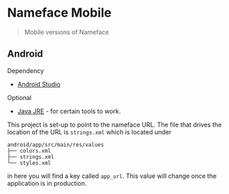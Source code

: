 # Nameface Mobile
> Mobile versions of Nameface

## Android
Dependency
+ [Android Studio](https://developer.android.com/studio/index.html)

Optional
+ [Java JRE](http://www.oracle.com/technetwork/java/javase/downloads/index.html) - for certain tools to work.

This project is set-up to point to the nameface URL. The file that drives the location of the URL is `strings.xml` which is located under
```
android/app/src/main/res/values
├── colors.xml
├── strings.xml
└── styles.xml
```
in here you will find a key called `app_url`. This value will change once the application is in production.